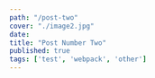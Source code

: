 ```yaml
---
path: "/post-two"
cover: "./image2.jpg"
date:
title: "Post Number Two"
published: true
tags: ['test', 'webpack', 'other']
---
```

